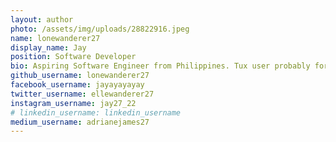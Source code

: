 ```yaml
---
layout: author
photo: /assets/img/uploads/28822916.jpeg
name: lonewanderer27
display_name: Jay
position: Software Developer
bio: Aspiring Software Engineer from Philippines. Tux user probably forever. Digital freedom is what I fight for. He / Him.
github_username: lonewanderer27
facebook_username: jayayayayay
twitter_username: ellewanderer27
instagram_username: jay27_22
# linkedin_username: linkedin_username
medium_username: adrianejames27
---
```

